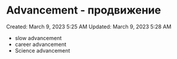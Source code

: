 # Advancement - продвижение

Created: March 9, 2023 5:25 AM
Updated: March 9, 2023 5:28 AM

- slow advancement
- career advancement
- Science advancement